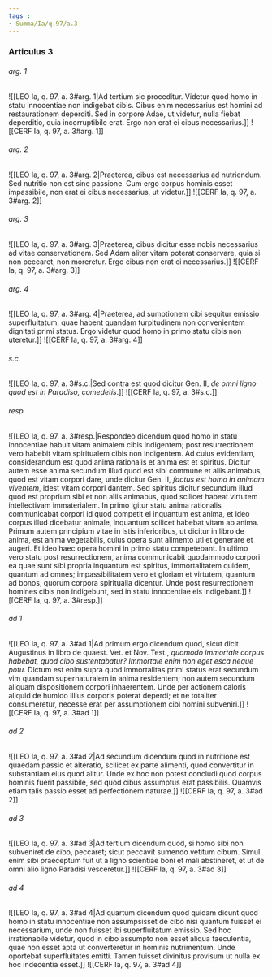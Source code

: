 ```yaml
---
tags : 
- Summa/Ia/q.97/a.3
---
```


### Articulus 3

###### arg. 1
![[LEO Ia, q. 97, a. 3#arg. 1|Ad tertium sic proceditur. Videtur quod homo in statu innocentiae non indigebat cibis. Cibus enim necessarius est homini ad restaurationem deperditi. Sed in corpore Adae, ut videtur, nulla fiebat deperditio, quia incorruptibile erat. Ergo non erat ei cibus necessarius.]]
![[CERF Ia, q. 97, a. 3#arg. 1]]

###### arg. 2
![[LEO Ia, q. 97, a. 3#arg. 2|Praeterea, cibus est necessarius ad nutriendum. Sed nutritio non est sine passione. Cum ergo corpus hominis esset impassibile, non erat ei cibus necessarius, ut videtur.]]
![[CERF Ia, q. 97, a. 3#arg. 2]]

###### arg. 3
![[LEO Ia, q. 97, a. 3#arg. 3|Praeterea, cibus dicitur esse nobis necessarius ad vitae conservationem. Sed Adam aliter vitam poterat conservare, quia si non peccaret, non moreretur. Ergo cibus non erat ei necessarius.]]
![[CERF Ia, q. 97, a. 3#arg. 3]]

###### arg. 4
![[LEO Ia, q. 97, a. 3#arg. 4|Praeterea, ad sumptionem cibi sequitur emissio superfluitatum, quae habent quandam turpitudinem non convenientem dignitati primi status. Ergo videtur quod homo in primo statu cibis non uteretur.]]
![[CERF Ia, q. 97, a. 3#arg. 4]]

###### s.c.
![[LEO Ia, q. 97, a. 3#s.c.|Sed contra est quod dicitur Gen. II, *de omni ligno quod est in Paradiso, comedetis*.]]
![[CERF Ia, q. 97, a. 3#s.c.]]

###### resp.
![[LEO Ia, q. 97, a. 3#resp.|Respondeo dicendum quod homo in statu innocentiae habuit vitam animalem cibis indigentem; post resurrectionem vero habebit vitam spiritualem cibis non indigentem. Ad cuius evidentiam, considerandum est quod anima rationalis et anima est et spiritus. Dicitur autem esse anima secundum illud quod est sibi commune et aliis animabus, quod est vitam corpori dare, unde dicitur Gen. II, *factus est homo in animam viventem*, idest vitam corpori dantem. Sed spiritus dicitur secundum illud quod est proprium sibi et non aliis animabus, quod scilicet habeat virtutem intellectivam immaterialem. In primo igitur statu anima rationalis communicabat corpori id quod competit ei inquantum est anima, et ideo corpus illud dicebatur animale, inquantum scilicet habebat vitam ab anima. Primum autem principium vitae in istis inferioribus, ut dicitur in libro de anima, est anima vegetabilis, cuius opera sunt alimento uti et generare et augeri. Et ideo haec opera homini in primo statu competebant. In ultimo vero statu post resurrectionem, anima communicabit quodammodo corpori ea quae sunt sibi propria inquantum est spiritus, immortalitatem quidem, quantum ad omnes; impassibilitatem vero et gloriam et virtutem, quantum ad bonos, quorum corpora spiritualia dicentur. Unde post resurrectionem homines cibis non indigebunt, sed in statu innocentiae eis indigebant.]]
![[CERF Ia, q. 97, a. 3#resp.]]

###### ad 1
![[LEO Ia, q. 97, a. 3#ad 1|Ad primum ergo dicendum quod, sicut dicit Augustinus in libro de quaest. Vet. et Nov. Test., *quomodo immortale corpus habebat, quod cibo sustentabatur? Immortale enim non eget esca neque potu*. Dictum est enim supra quod immortalitas primi status erat secundum vim quandam supernaturalem in anima residentem; non autem secundum aliquam dispositionem corpori inhaerentem. Unde per actionem caloris aliquid de humido illius corporis poterat deperdi; et ne totaliter consumeretur, necesse erat per assumptionem cibi homini subveniri.]]
![[CERF Ia, q. 97, a. 3#ad 1]]

###### ad 2
![[LEO Ia, q. 97, a. 3#ad 2|Ad secundum dicendum quod in nutritione est quaedam passio et alteratio, scilicet ex parte alimenti, quod convertitur in substantiam eius quod alitur. Unde ex hoc non potest concludi quod corpus hominis fuerit passibile, sed quod cibus assumptus erat passibilis. Quamvis etiam talis passio esset ad perfectionem naturae.]]
![[CERF Ia, q. 97, a. 3#ad 2]]

###### ad 3
![[LEO Ia, q. 97, a. 3#ad 3|Ad tertium dicendum quod, si homo sibi non subveniret de cibo, peccaret; sicut peccavit sumendo vetitum cibum. Simul enim sibi praeceptum fuit ut a ligno scientiae boni et mali abstineret, et ut de omni alio ligno Paradisi vesceretur.]]
![[CERF Ia, q. 97, a. 3#ad 3]]

###### ad 4
![[LEO Ia, q. 97, a. 3#ad 4|Ad quartum dicendum quod quidam dicunt quod homo in statu innocentiae non assumpsisset de cibo nisi quantum fuisset ei necessarium, unde non fuisset ibi superfluitatum emissio. Sed hoc irrationabile videtur, quod in cibo assumpto non esset aliqua faeculentia, quae non esset apta ut converteretur in hominis nutrimentum. Unde oportebat superfluitates emitti. Tamen fuisset divinitus provisum ut nulla ex hoc indecentia esset.]]
![[CERF Ia, q. 97, a. 3#ad 4]]

